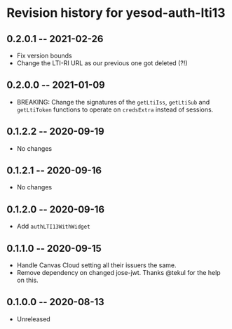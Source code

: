 # Revision history for yesod-auth-lti13

## 0.2.0.1 -- 2021-02-26

* Fix version bounds
* Change the LTI-RI URL as our previous one got deleted (?!)

## 0.2.0.0 -- 2021-01-09

* BREAKING: Change the signatures of the `getLtiIss`, `getLtiSub` and
  `getLtiToken` functions to operate on `credsExtra` instead of sessions.

## 0.1.2.2 -- 2020-09-19

* No changes

## 0.1.2.1 -- 2020-09-16

* No changes

## 0.1.2.0 -- 2020-09-16

* Add `authLTI13WithWidget`

## 0.1.1.0 -- 2020-09-15

* Handle Canvas Cloud setting all their issuers the same.
* Remove dependency on changed jose-jwt. Thanks @tekul for the help on this.

## 0.1.0.0 -- 2020-08-13

* Unreleased

